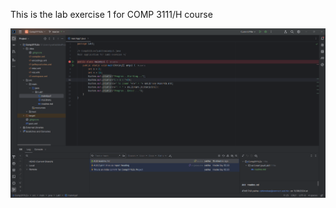 This is the lab exercise 1 for COMP 3111/H course

![Lab Screenshot](/src/main/java/COMP3111LabScreenshot.png)